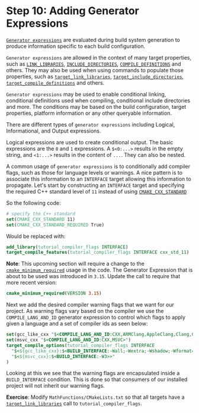 # Step 10: Adding Generator Expressions

[`Generator expressions`](https://cmake.org/cmake/help/latest/manual/cmake-generator-expressions.7.html#manual:cmake-generator-expressions(7)) are evaluated
during build system generation to produce information specific to each build
configuration.

`Generator expressions` are allowed in the context of many target properties, such as [`LINK_LIBRARIES`](https://cmake.org/cmake/help/latest/prop_tgt/LINK_LIBRARIES.html#prop_tgt:LINK_LIBRARIES),
[`INCLUDE_DIRECTORIES`](https://cmake.org/cmake/help/latest/prop_tgt/INCLUDE_DIRECTORIES.html#prop_tgt:INCLUDE_DIRECTORIES), [`COMPILE_DEFINITIONS`](https://cmake.org/cmake/help/latest/prop_tgt/COMPILE_DEFINITIONS.html#prop_tgt:COMPILE_DEFINITIONS) and others.
They may also be used when using commands to populate those properties, such as
[`target_link_libraries`](https://cmake.org/cmake/help/latest/command/target_link_libraries.html#command:target_link_libraries), [`target_include_directories`](https://cmake.org/cmake/help/latest/command/target_include_directories.html#command:target_include_directories),
[`target_compile_definitions`](https://cmake.org/cmake/help/latest/command/target_compile_definitions.html#command:target_compile_definitions) and others.

`Generator expressions`  may be used to enable conditional linking, conditional definitions used when compiling, conditional include directories and more. The conditions may be based on the build configuration, target properties, platform information or any other queryable information.

There are different types of `generator expressions` including Logical, Informational, and Output expressions.

Logical expressions are used to create conditional output. The basic
expressions are the `0` and `1` expressions. A `$<0:...>` results in the
empty string, and `<1:...>` results in the content of `...`.  They can also
be nested.

A common usage of `generator expressions` is to
conditionally add compiler flags, such as those for language levels or
warnings. A nice pattern is to associate this information to an `INTERFACE`
target allowing this information to propagate. Let's start by constructing an
`INTERFACE` target and specifying the required C++ standard level of `11`
instead of using [`CMAKE_CXX_STANDARD`](https://cmake.org/cmake/help/latest/variable/CMAKE_CXX_STANDARD.html#variable:CMAKE_CXX_STANDARD)

So the following code:

```cmake
# specify the C++ standard
set(CMAKE_CXX_STANDARD 11)
set(CMAKE_CXX_STANDARD_REQUIRED True)
```

Would be replaced with:

```cmake
add_library(tutorial_compiler_flags INTERFACE)
target_compile_features(tutorial_compiler_flags INTERFACE cxx_std_11)
```

**Note**:  This upcoming section will require a change to the
[`cmake_minimum_required`](https://cmake.org/cmake/help/latest/command/cmake_minimum_required.html#command:cmake_minimum_required) usage in the code.  The Generator Expression
that is about to be used was introduced in `3.15`.  Update the call to require
that more recent version:

```cmake
cmake_minimum_required(VERSION 3.15)
```

Next we add the desired compiler warning flags that we want for our project. As
warning flags vary based on the compiler we use the `COMPILE_LANG_AND_ID`
generator expression to control which flags to apply given a language and a set
of compiler ids as seen below:

```cmake
set(gcc_like_cxx "$<COMPILE_LANG_AND_ID:CXX,ARMClang,AppleClang,Clang,GNU,LCC>")
set(msvc_cxx "$<COMPILE_LANG_AND_ID:CXX,MSVC>")
target_compile_options(tutorial_compiler_flags INTERFACE
  "$<${gcc_like_cxx}:$<BUILD_INTERFACE:-Wall;-Wextra;-Wshadow;-Wformat=2;-Wunused>>"
  "$<${msvc_cxx}:$<BUILD_INTERFACE:-W3>>"
)
```

Looking at this we see that the warning flags are encapsulated inside a
`BUILD_INTERFACE` condition. This is done so that consumers of our installed
project will not inherit our warning flags.

**Exercise**: Modify `MathFunctions/CMakeLists.txt` so that all targets have
a [`target_link_libraries`](https://cmake.org/cmake/help/latest/command/target_link_libraries.html#command:target_link_libraries) call to `tutorial_compiler_flags`.
